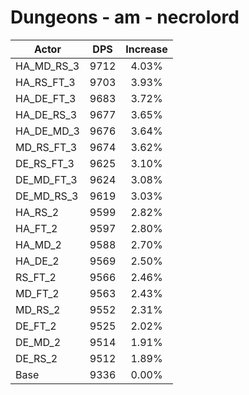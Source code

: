 # Dungeons - am - necrolord
| Actor | DPS | Increase |
|---|:---:|:---:|
|HA_MD_RS_3|9712|4.03%|
|HA_RS_FT_3|9703|3.93%|
|HA_DE_FT_3|9683|3.72%|
|HA_DE_RS_3|9677|3.65%|
|HA_DE_MD_3|9676|3.64%|
|MD_RS_FT_3|9674|3.62%|
|DE_RS_FT_3|9625|3.10%|
|DE_MD_FT_3|9624|3.08%|
|DE_MD_RS_3|9619|3.03%|
|HA_RS_2|9599|2.82%|
|HA_FT_2|9597|2.80%|
|HA_MD_2|9588|2.70%|
|HA_DE_2|9569|2.50%|
|RS_FT_2|9566|2.46%|
|MD_FT_2|9563|2.43%|
|MD_RS_2|9552|2.31%|
|DE_FT_2|9525|2.02%|
|DE_MD_2|9514|1.91%|
|DE_RS_2|9512|1.89%|
|Base|9336|0.00%|
